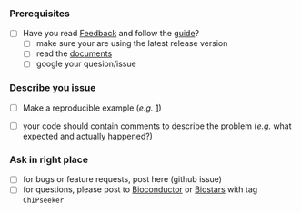 ### Prerequisites

+ [ ] Have you read [Feedback](https://guangchuangyu.github.io/chipseeker/#feedback) and follow the [guide](https://guangchuangyu.github.io/2016/07/how-to-bug-author/)?
	* [ ] make sure your are using the latest release version
	* [ ] read the [documents](https://guangchuangyu.github.io/chipseeker/documentation/)
	* [ ] google your quesion/issue

### Describe you issue

* [ ] Make a reproducible example (*e.g.* [1](https://gist.github.com/talonsensei/e1fad082657054207f249ec98f0920eb]))
* [ ] your code should contain comments to describe the problem (*e.g.* what expected and actually happened?)


### Ask in right place

* [ ] for bugs or feature requests, post here (github issue)
* [ ] for questions, please post to [Bioconductor](https://support.bioconductor.org/) or [Biostars](https://www.biostars.org/) with tag `ChIPseeker`
